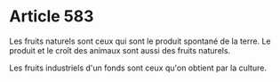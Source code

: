 # Article 583

Les fruits naturels sont ceux qui sont le produit spontané de la terre. Le produit et le croît des animaux sont aussi des fruits naturels.

Les fruits industriels d'un fonds sont ceux qu'on obtient par la culture.
